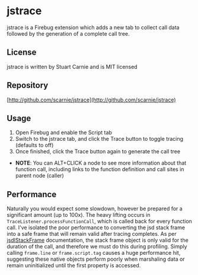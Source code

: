 # jstrace
jstrace is a Firebug extension which adds a new tab to collect call data followed by the generation of a complete call tree.

## License
jstrace is written by Stuart Carnie and is MIT licensed

## Repository
[http://github.com/scarnie/jstrace](http://github.com/scarnie/jstrace)

## Usage
1. Open Firebug and enable the Script tab
1. Switch to the jstrace tab, and click the Trace button to toggle tracing (defaults to off)
1. Once finished, click the Trace button again to generate the call tree
  * __NOTE__: You can ALT+CLICK a node to see more information about that function call, 
	including links to the function definition and call sites in parent node (caller)

## Performance
Naturally you would expect some slowdown, however be prepared for a significant amount (up to 100x).
The heavy lifting occurs in `TraceListener.processFunctionCall`, which is called back for every function call.
I've isolated the poor performance to converting the jsd stack frame into a safe frame that will remain valid
after tracing completes.  As per [jsdIStackFrame](this) documentation, the stack frame object is only valid for the duration
of the call, and therefore we must do this during profiling.  Simply calling `frame.line` or `frame.script.tag` 
causes a huge performance hit, suggesting these native objects perform poorly when marshaling data or remain 
uninitialized until the first property is accessed.

[jsdIStackFrame]: http://xulrunner-1.9.sourcearchive.com/documentation/1.9.0.14plus-pbuild2plus-pnobinonly/interfacejsdIStackFrame.html